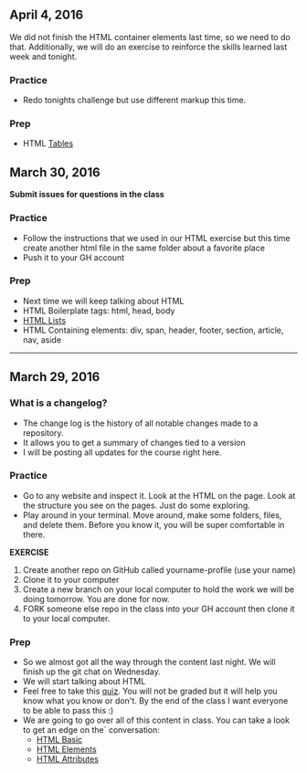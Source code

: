 ## April 4, 2016

We did not finish the HTML container elements last time, so we need to do that.  Additionally, we will do an exercise to reinforce the skills learned last week and tonight.

### Practice
- Redo tonights challenge but use different markup this time.

### Prep
- HTML [Tables](http://www.w3schools.com/html/html_tables.asp)



## March 30, 2016

**Submit issues for questions in the class**

 ### Practice
- Follow the instructions that we used in our HTML exercise but this time create another html file in the same folder about a favorite place
- Push it to your GH account

### Prep
- Next time we will keep talking about HTML
- HTML Boilerplate tags: html, head, body
- [HTML Lists](http://www.w3schools.com/html/html_lists.asp)
- HTML Containing elements: div, span, header, footer, section, article, nav, aside

<hr>

## March 29, 2016

### What is a changelog?
- The change log is the history of all notable changes made to a repository.
- It allows you to get a summary of changes tied to a version
- I will be posting all updates for the course right here.

### Practice
- Go to any website and inspect it.  Look at the HTML on the page.  Look at the structure you see on the pages.  Just do some exploring.
- Play around in your terminal.  Move around, make some folders, files, and delete them.  Before you know it, you will be super comfortable in there.

**EXERCISE**

1. Create another repo on GitHub called yourname-profile (use your name)
2. Clone it to your computer
3. Create a new branch on your local computer to hold the work we will be doing tomorrow.  You are done for now.
4. FORK someone else repo in the class into your GH account then clone it to your local computer.

### Prep
- So we almost got all the way through the content last night.  We will finish up the git chat on Wednesday.
- We will start talking about HTML
- Feel free to take this [quiz](http://www.w3schools.com/quiztest/quiztest.asp?qtest=HTML).  You will not be graded but it will help you know what you know or don't.  By the end of the class I want everyone to be able to pass this :)
- We are going to go over all of this content in class.  You can take a look to get an edge on the` conversation:
	- [HTML Basic](http://www.w3schools.com/html/html_basic.asp)
	- [HTML Elements](http://www.w3schools.com/html/html_elements.asp)
	- [HTML Attributes](http://www.w3schools.com/html/html_attributes.asp)
